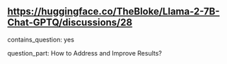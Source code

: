 ## https://huggingface.co/TheBloke/Llama-2-7B-Chat-GPTQ/discussions/28

contains_question: yes

question_part: How to Address and Improve Results?